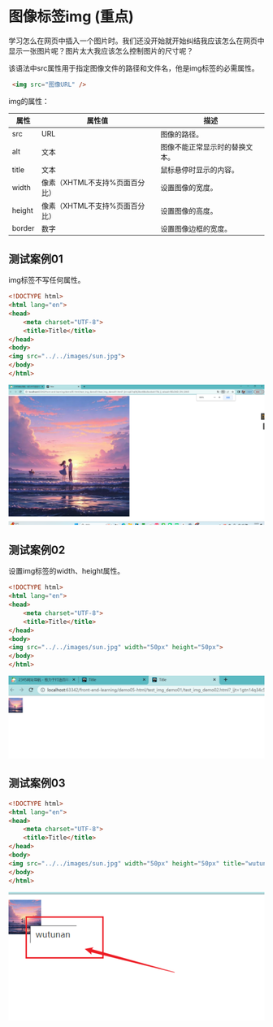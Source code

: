 # 图像标签img (重点)

学习怎么在网页中插入一个图片时。我们还没开始就开始纠结我应该怎么在网页中显示一张图片呢？图片太大我应该怎么控制图片的尺寸呢？



该语法中src属性用于指定图像文件的路径和文件名，他是img标签的必需属性。

```html
 <img src="图像URL" />
```

img的属性：

| 属性   | 属性值                         | 描述                           |
| ------ | ------------------------------ | ------------------------------ |
| src    | URL                            | 图像的路径。                   |
| alt    | 文本                           | 图像不能正常显示时的替换文本。 |
| title  | 文本                           | 鼠标悬停时显示的内容。         |
| width  | 像素（XHTML不支持%页面百分比） | 设置图像的宽度。               |
| height | 像素（XHTML不支持%页面百分比） | 设置图像的高度。               |
| border | 数字                           | 设置图像边框的宽度。           |



## 测试案例01

img标签不写任何属性。

```html
<!DOCTYPE html>
<html lang="en">
<head>
    <meta charset="UTF-8">
    <title>Title</title>
</head>
<body>
<img src="../../images/sun.jpg">
</body>
</html>
```



![image-20251001102556829](demo01_2025_10_01_01.assets/image-20251001102556829.png)



## 测试案例02

设置img标签的width、height属性。

```html
<!DOCTYPE html>
<html lang="en">
<head>
    <meta charset="UTF-8">
    <title>Title</title>
</head>
<body>
<img src="../../images/sun.jpg" width="50px" height="50px">
</body>
</html>
```

![image-20251001103127581](demo01_2025_10_01_01.assets/image-20251001103127581.png)



## 测试案例03

```html
<!DOCTYPE html>
<html lang="en">
<head>
    <meta charset="UTF-8">
    <title>Title</title>
</head>
<body>
<img src="../../images/sun.jpg" width="50px" height="50px" title="wutunan">
</body>
</html>
```



![image-20251001103310859](demo01_2025_10_01_01.assets/image-20251001103310859.png)











